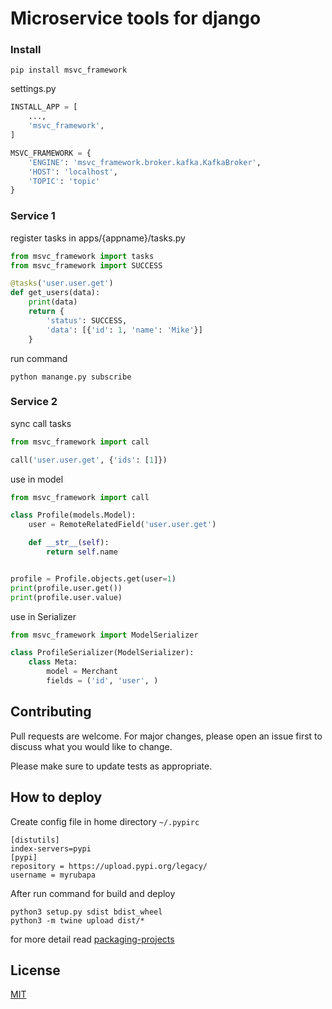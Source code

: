 # Microservice tools for django

### Install
```shell
pip install msvc_framework
```

settings.py

```python
INSTALL_APP = [
    ...,
    'msvc_framework',
]

MSVC_FRAMEWORK = {
    'ENGINE': 'msvc_framework.broker.kafka.KafkaBroker',
    'HOST': 'localhost',
    'TOPIC': 'topic'
}
```

### Service 1
register tasks in apps/{appname}/tasks.py
```python
from msvc_framework import tasks
from msvc_framework import SUCCESS

@tasks('user.user.get')
def get_users(data):
    print(data)
    return {
        'status': SUCCESS,
        'data': [{'id': 1, 'name': 'Mike'}]
    }
```


run command
```shell
python manange.py subscribe
```


### Service 2

sync call tasks
```python
from msvc_framework import call

call('user.user.get', {'ids': [1]})
```


use in model
```python
from msvc_framework import call

class Profile(models.Model):
    user = RemoteRelatedField('user.user.get')

    def __str__(self):
        return self.name


profile = Profile.objects.get(user=1)
print(profile.user.get())
print(profile.user.value)
```

use in Serializer

```python
from msvc_framework import ModelSerializer

class ProfileSerializer(ModelSerializer):
    class Meta:
        model = Merchant
        fields = ('id', 'user', )

```

## Contributing
Pull requests are welcome. For major changes, please open an issue first to discuss what you would like to change.

Please make sure to update tests as appropriate.

## How to deploy
Create config file in home directory `~/.pypirc`
```text
[distutils] 
index-servers=pypi
[pypi] 
repository = https://upload.pypi.org/legacy/ 
username = myrubapa
```
After run command for build and deploy
```shell
python3 setup.py sdist bdist_wheel
python3 -m twine upload dist/*
```

for more detail read [packaging-projects](https://packaging.python.org/tutorials/packaging-projects/)
## License
[MIT](https://choosealicense.com/licenses/mit/)